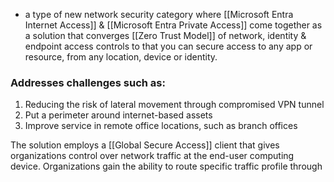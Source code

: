 -  a type of new network security category where [[Microsoft Entra Internet Access]] & [[Microsoft Entra Private Access]] come together as a solution that converges [[Zero Trust Model]] of network, identity & endpoint access controls to that you can secure access to any app or resource, from any location, device or identity. 
### Addresses challenges such as:
1. Reducing the risk of lateral movement through compromised VPN tunnel
2. Put a perimeter around internet-based assets
3. Improve service in remote office locations, such as branch offices

The solution employs a [[Global Secure Access]] client that gives organizations control over network traffic at the end-user computing device. Organizations gain the ability to route specific traffic profile through

